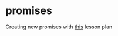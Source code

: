 # promises

Creating new promises with [this](https://gist.github.com/robbiejaeger/dc8f55c1f9462741090862f736b82cab) lesson plan
